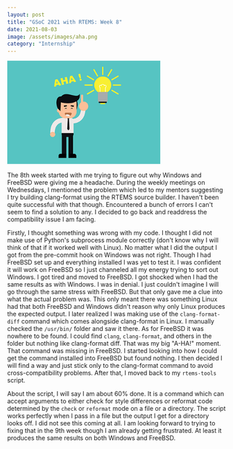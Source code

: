 ```yaml
---
layout: post
title: "GSoC 2021 with RTEMS: Week 8"
date: 2021-08-03
image: /assets/images/aha.png
category: "Internship"
---
```


<div class="text-center">
  <img src="/assets/images/aha.png" class="rounded w-50 mb-10" style="max-width:70%; max-height:70%" alt="Aha moment">
</div>


The 8th week started with me trying to figure out why Windows and FreeBSD were giving me a headache. During the weekly meetings on Wednesdays, I mentioned the problem which led to my mentors suggesting I try building clang-format using the RTEMS source builder. I haven't been quite successful with that though. Encountered a bunch of errors I can't seem to find a solution to any. I decided to go back and readdress the compatibility issue I am facing.


Firstly, I thought something was wrong with my code. I thought I did not make use of Python's subprocess module correctly (don't know why I will think of that if it worked well with Linux). No matter what I did the output I got from the pre-commit hook on Windows was not right. Though I had FreeBSD set up and everything installed I was yet to test it. I was confident it will work on FreeBSD so I just channeled all my energy trying to sort out Windows. I got tired and moved to FreeBSD. I got shocked when I  had the same results as with Windows. I was in denial. I just couldn't imagine I will go through the same stress with FreeBSD. But that only gave me a clue into what the actual problem was. This only meant there was something Linux had that both FreeBSD and Windows didn't reason why only Linux produces the expected output. I later realized I was making use of the `clang-format-diff` command which comes alongside clang-format in Linux. I manually checked the `/usr/bin/` folder and saw it there. As for FreeBSD it was nowhere to be found. I could find `clang`, `clang-format`, and others in the folder but nothing like clang-format diff. That was my big "A-HA!" moment. That command was missing in FreeBSD. I started looking into how I could get the command installed into FreeBSD but found nothing. I then decided I will find a way and just stick only to the clang-format command to avoid cross-compatibility problems. After that, I moved back to my `rtems-tools` script.


About the script, I will say I am about 60% done. It is a command which can accept arguments to either check for style differences or reformat code determined by the `check` or `reformat` mode on a file or a directory. The script works perfectly when I pass in a file but the output I get for a directory looks off. I did not see this coming at all. I am looking forward to trying to fixing that in the 9th week though I am already getting frustrated. At least it produces the same results on both Windows and FreeBSD.
